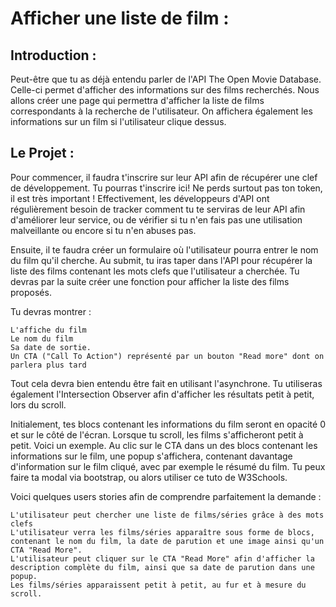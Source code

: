 # Afficher une liste de film :

## Introduction :

Peut-être que tu as déjà entendu parler de l'API The Open Movie Database. Celle-ci permet d'afficher des informations sur des films recherchés. Nous allons créer une page qui permettra d'afficher la liste de films correspondants à la recherche de l'utilisateur. On affichera également les informations sur un film si l'utilisateur clique dessus.

## Le Projet :

Pour commencer, il faudra t'inscrire sur leur API afin de récupérer une clef de développement. Tu pourras t'inscrire ici! Ne perds surtout pas ton token, il est très important ! Effectivement, les développeurs d'API ont régulièrement besoin de tracker comment tu te serviras de leur API afin d'améliorer leur service, ou de vérifier si tu n'en fais pas une utilisation malveillante ou encore si tu n'en abuses pas.

Ensuite, il te faudra créer un formulaire où l'utilisateur pourra entrer le nom du film qu'il cherche. Au submit, tu iras taper dans l'API pour récupérer la liste des films contenant les mots clefs que l'utilisateur a cherchée. Tu devras par la suite créer une fonction pour afficher la liste des films proposés.

Tu devras montrer :

    L'affiche du film
    Le nom du film
    Sa date de sortie.
    Un CTA ("Call To Action") représenté par un bouton "Read more" dont on parlera plus tard

Tout cela devra bien entendu être fait en utilisant l'asynchrone. Tu utiliseras également l'Intersection Observer afin d'afficher les résultats petit à petit, lors du scroll.

Initialement, tes blocs contenant les informations du film seront en opacité 0 et sur le côté de l'écran. Lorsque tu scroll, les films s'afficheront petit à petit. Voici un exemple. Au clic sur le CTA dans un des blocs contenant les informations sur le film, une popup s'affichera, contenant davantage d'information sur le film cliqué, avec par exemple le résumé du film. Tu peux faire ta modal via bootstrap, ou alors utiliser ce tuto de W3Schools.

Voici quelques users stories afin de comprendre parfaitement la demande :

    L'utilisateur peut chercher une liste de films/séries grâce à des mots clefs
    L'utilisateur verra les films/séries apparaître sous forme de blocs, contenant le nom du film, la date de parution et une image ainsi qu'un CTA "Read More".
    L'utilisateur peut cliquer sur le CTA "Read More" afin d'afficher la description complète du film, ainsi que sa date de parution dans une popup.
    Les films/séries apparaissent petit à petit, au fur et à mesure du scroll.
